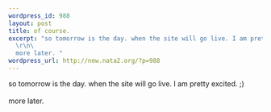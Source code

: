 ```yaml
--- 
wordpress_id: 988
layout: post
title: of course.
excerpt: "so tomorrow is the day. when the site will go live. I am pretty excited. ;)\r\n\
  \r\n\
  more later. "
wordpress_url: http://new.nata2.org/?p=988
---
```

so tomorrow is the day. when the site will go live. I am pretty excited. ;)
<br/><Br>
more later. 

